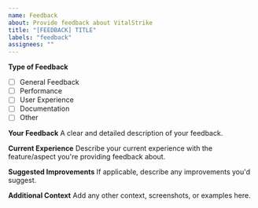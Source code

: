 ```yaml
---
name: Feedback
about: Provide feedback about VitalStrike
title: "[FEEDBACK] TITLE"
labels: "feedback"
assignees: ""
---
```


**Type of Feedback**

- [ ] General Feedback
- [ ] Performance
- [ ] User Experience
- [ ] Documentation
- [ ] Other

**Your Feedback**
A clear and detailed description of your feedback.

**Current Experience**
Describe your current experience with the feature/aspect you're providing feedback about.

**Suggested Improvements**
If applicable, describe any improvements you'd suggest.

**Additional Context**
Add any other context, screenshots, or examples here.
